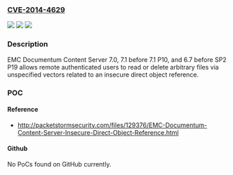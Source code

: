 ### [CVE-2014-4629](https://cve.mitre.org/cgi-bin/cvename.cgi?name=CVE-2014-4629)
![](https://img.shields.io/static/v1?label=Product&message=n%2Fa&color=blue)
![](https://img.shields.io/static/v1?label=Version&message=n%2Fa&color=blue)
![](https://img.shields.io/static/v1?label=Vulnerability&message=n%2Fa&color=brighgreen)

### Description

EMC Documentum Content Server 7.0, 7.1 before 7.1 P10, and 6.7 before SP2 P19 allows remote authenticated users to read or delete arbitrary files via unspecified vectors related to an insecure direct object reference.

### POC

#### Reference
- http://packetstormsecurity.com/files/129376/EMC-Documentum-Content-Server-Insecure-Direct-Object-Reference.html

#### Github
No PoCs found on GitHub currently.


